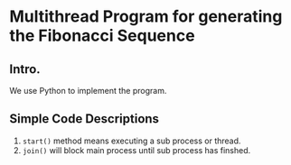 # Multithread Program for generating the Fibonacci Sequence

## Intro.

We use Python to implement the program.

## Simple Code Descriptions

1. `start()` method means executing a sub process or thread.
2. `join()` will block main process until sub process has finshed.

